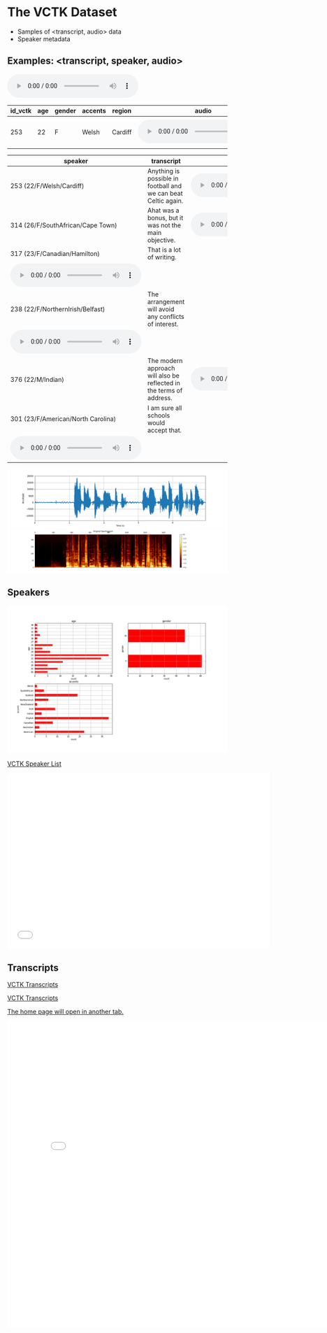 # The VCTK Dataset

* Samples of <transcript, audio> data
* Speaker metadata
 
 ## Examples: <transcript, speaker, audio>
<audio src="vctk/samples/p255_367.wav" controls></audio> 

| id_vctk | age | gender | accents | region | audio | transcript | 
| --- | --- | --- | --- | --- | --- | --- |
| 253 | 22 | F | Welsh | Cardiff | <audio src="vctk/samples/p255_367.wav" controls></audio>  | "She went with him to the store" |

| speaker | transcript | audio | 
| --- | --- | --- | 
| 253 (22/F/Welsh/Cardiff) | Anything is possible in football and we can beat Celtic again. | <audio src="vctk/samples/p255_367.wav" controls></audio>  |
| 314 (26/F/SouthAfrican/Cape Town) | Ahat was a bonus, but it was not the main objective. | <audio src="vctk/samples/p314_272.wav" controls></audio>  |
| 317 (23/F/Canadian/Hamilton) | That is a lot of writing.
 | <audio src="vctk/samples/p317_166.wav" controls></audio>  |
| 238 (22/F/NorthernIrish/Belfast) | The arrangement will avoid any conflicts of interest.
 | <audio src="vctk/samples/p238_165.wav" controls></audio>  |
| 376 (22/M/Indian) | The modern approach will also be reflected in the terms of address. | <audio src="vctk/samples/p376_193.wav" controls></audio>  |
| 301 (23/F/American/North Carolina) | I am sure all schools would accept that.
 | <audio src="vctk/samples/p301_102.wav" controls></audio>  |


![waveform](vctk/samples/wavplot_255_367.png)
![spectrogram](vctk/samples/wavplot_255_367_spectro.png)

## Speakers
![lf0](vctk/vctk_descriptive_age_etc.png)

[VCTK Speaker List](vctk_speaker_metadata_csv.html)
<html>
<iframe style="border-style: none;" src="vctk_speaker_metadata_csv.html" height="400" width="600"></iframe>
</html>

## Transcripts
[VCTK Transcripts](vctk/vctk_transcripts_all)

[VCTK Transcripts](vctk_transcript_csv.html)

<a href="/" target="vctk/vctk_transcripts_all">The home page will open in another tab.</a>

<html>
<iframe style="border-style: none;" src="vctk_transcript_csv.html" height="700" width="800"></iframe>
</html>
